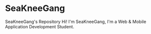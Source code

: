 # SeaKneeGang
SeaKneeGang's Repository
Hi! I'm SeaKneeGang, I'm a Web & Mobile Application Development Student.
